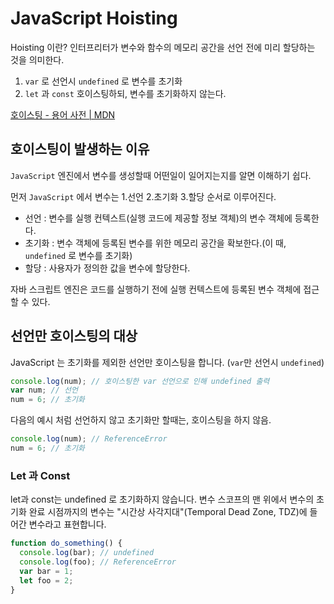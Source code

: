 # JavaScript Hoisting

Hoisting 이란? 인터프리터가 변수와 함수의 메모리 공간을 선언 전에 미리 할당하는 것을 의미한다.

1. `var` 로 선언시 `undefined` 로 변수를 초기화
2. `let` 과 `const`  호이스팅하되, 변수를 초기화하지 않는다.

[호이스팅 - 용어 사전 | MDN](https://developer.mozilla.org/ko/docs/Glossary/Hoisting)

## 호이스팅이 발생하는 이유

`JavaScript` 엔진에서 변수를 생성할때 어떤일이 일어지는지를 알면 이해하기 쉽다.

먼저 `JavaScript` 에서 변수는 1.선언 2.초기화 3.할당 순서로 이루어진다.
- 선언 : 변수를 실행 컨텍스트(실행 코드에 제공할 정보 객체)의 변수 객체에 등록한다.
- 초기화 : 변수 객체에 등록된 변수를 위한 메모리 공간을 확보한다.(이 때, `undefined` 로 변수를 초기화)
- 할당 : 사용자가 정의한 값을 변수에 할당한다.

자바 스크립트 엔진은 코드를 실행하기 전에 실행 컨텍스트에 등록된 변수 객체에 접근 할 수 있다. 

## 선언만 호이스팅의 대상

JavaScript 는 초기화를 제외한 선언만 호이스팅을 합니다. (`var`만 선언시 `undefined`)

```javascript
console.log(num); // 호이스팅한 var 선언으로 인해 undefined 출력
var num; // 선언
num = 6; // 초기화
```

다음의 예시 처럼 선언하지 않고 초기화만 할때는, 호이스팅을 하지 않음.

```javascript
console.log(num); // ReferenceError
num = 6; // 초기화
```

### Let 과 Const 

let과 const는 undefined 로 초기화하지 않습니다.
변수 스코프의 맨 위에서 변수의 초기화 완료 시점까지의 변수는 "시간상 사각지대"(Temporal Dead Zone, TDZ)에 들어간 변수라고 표현합니다.

```javascript
function do_something() {
  console.log(bar); // undefined
  console.log(foo); // ReferenceError
  var bar = 1;
  let foo = 2;
}
```